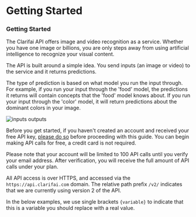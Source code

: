 # Getting Started

### Getting Started

The Clarifai API offers image and video recognition as a service. Whether you have one image or billions, you are only steps away from using artificial intelligence to recognize your visual content.

The API is built around a simple idea. You send inputs \(an image or video\) to the service and it returns predictions.

The type of prediction is based on what model you run the input through. For example, if you run your input through the 'food' model, the predictions it returns will contain concepts that the 'food' model knows about. If you run your input through the 'color' model, it will return predictions about the dominant colors in your image.

![inputs outputs](/developer/static/images/inputs-outputs.png)

Before you get started, if you haven't created an account and received your free API key, [please do so](/signup) before proceeding with this guide. You can begin making API calls for free, a credit card is not required.

Please note that your account will be limited to 100 API calls until you verify your email address. After verification, you will receive the full amount of API calls under your plan.

All API access is over HTTPS, and accessed via the `https://api.clarifai.com` domain. The relative path prefix `/v2/` indicates that we are currently using version 2 of the API.

In the below examples, we use single brackets `{variable}` to indicate that this is a variable you should replace with a real value.

